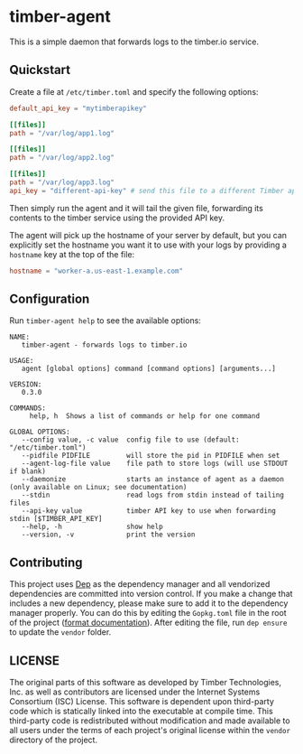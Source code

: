 # timber-agent

This is a simple daemon that forwards logs to the timber.io service.

## Quickstart

Create a file at `/etc/timber.toml` and specify the following options:

```toml
default_api_key = "mytimberapikey"

[[files]]
path = "/var/log/app1.log"

[[files]]
path = "/var/log/app2.log"

[[files]]
path = "/var/log/app3.log"
api_key = "different-api-key" # send this file to a different Timber application
```

Then simply run the agent and it will tail the given file, forwarding its
contents to the timber service using the provided API key.

The agent will pick up the hostname of your server by default, but you can
explicitly set the hostname you want it to use with your logs by providing
a `hostname` key at the top of the file:

```toml
hostname = "worker-a.us-east-1.example.com"
```

## Configuration

Run `timber-agent help` to see the available options:

```
NAME:
   timber-agent - forwards logs to timber.io

USAGE:
   agent [global options] command [command options] [arguments...]

VERSION:
   0.3.0

COMMANDS:
     help, h  Shows a list of commands or help for one command

GLOBAL OPTIONS:
   --config value, -c value  config file to use (default: "/etc/timber.toml")
   --pidfile PIDFILE         will store the pid in PIDFILE when set
   --agent-log-file value    file path to store logs (will use STDOUT if blank)
   --daemonize               starts an instance of agent as a daemon (only available on Linux; see documentation)
   --stdin                   read logs from stdin instead of tailing files
   --api-key value           timber API key to use when forwarding stdin [$TIMBER_API_KEY]
   --help, -h                show help
   --version, -v             print the version
```

## Contributing

This project uses [Dep](https://github.com/golang/dep) as the dependency manager
and all vendorized dependencies are committed into version control. If you make
a change that includes a new dependency, please make sure to add it to the
dependency manager properly. You can do this by editing the `Gopkg.toml` file in
the root of the project ([format
documentation](https://github.com/golang/dep/blob/master/docs/Gopkg.toml.md)).
After editing the file, run `dep ensure` to update the `vendor` folder.


## LICENSE

The original parts of this software as developed by Timber Technologies, Inc. as
well as contributors are licensed under the Internet Systems Consortium (ISC)
License. This software is dependent upon third-party code which is
statically linked into the executable at compile time. This third-party code is
redistributed without modification and made available to all users  under the
terms of each project's original license within the `vendor` directory of the
project.
